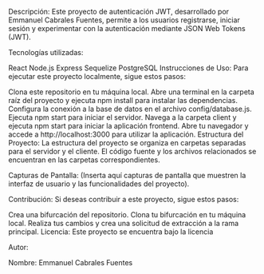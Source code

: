 Descripción:
Este proyecto de autenticación JWT, desarrollado por Emmanuel Cabrales Fuentes, permite a los usuarios registrarse, iniciar sesión y experimentar con la autenticación mediante JSON Web Tokens (JWT).

Tecnologías utilizadas:

React
Node.js
Express
Sequelize
PostgreSQL
Instrucciones de Uso:
Para ejecutar este proyecto localmente, sigue estos pasos:

Clona este repositorio en tu máquina local.
Abre una terminal en la carpeta raíz del proyecto y ejecuta npm install para instalar las dependencias.
Configura la conexión a la base de datos en el archivo config/database.js.
Ejecuta npm start para iniciar el servidor.
Navega a la carpeta client y ejecuta npm start para iniciar la aplicación frontend.
Abre tu navegador y accede a http://localhost:3000 para utilizar la aplicación.
Estructura del Proyecto:
La estructura del proyecto se organiza en carpetas separadas para el servidor y el cliente. El código fuente y los archivos relacionados se encuentran en las carpetas correspondientes.

Capturas de Pantalla:
(Inserta aquí capturas de pantalla que muestren la interfaz de usuario y las funcionalidades del proyecto).

Contribución:
Si deseas contribuir a este proyecto, sigue estos pasos:

Crea una bifurcación del repositorio.
Clona tu bifurcación en tu máquina local.
Realiza tus cambios y crea una solicitud de extracción a la rama principal.
Licencia:
Este proyecto se encuentra bajo la licencia 

Autor:

Nombre: Emmanuel Cabrales Fuentes
